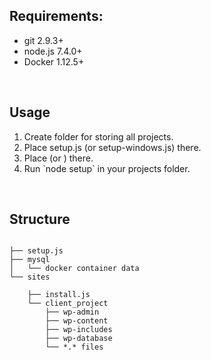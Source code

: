 <h2>Requirements:</h2>
<ul>
    <li>git 2.9.3+</li>
    <li>node.js 7.4.0+</li>
    <li>Docker 1.12.5+</li>
</ul>
<br>
<h2>Usage</h2>
<ol>
    <li>Create folder for storing all projects.</li>
    <li>Place setup.js (or setup-windows.js) there.</li>
    <li>Place <a target="_blank" href="http://git.beetroot.se/vromanenko/project-local-setup/blob/master/install.js"></a> (or <a target="_blank" href="http://git.beetroot.se/vromanenko/project-local-setup/blob/master/install-windows.js"></a>) there.</li>
    <li>Run `node setup` in your projects folder.</li>
</ol>
<br>
<h2>Structure</h2>
<pre>
<code>
├── setup.js
├── mysql
│   └── docker container data
└── sites<br>
    ├── install.js
    └── client_project
        ├── wp-admin
        ├── wp-content
        ├── wp-includes
        ├── wp-database
        └── *.* files
</code>
</pre>